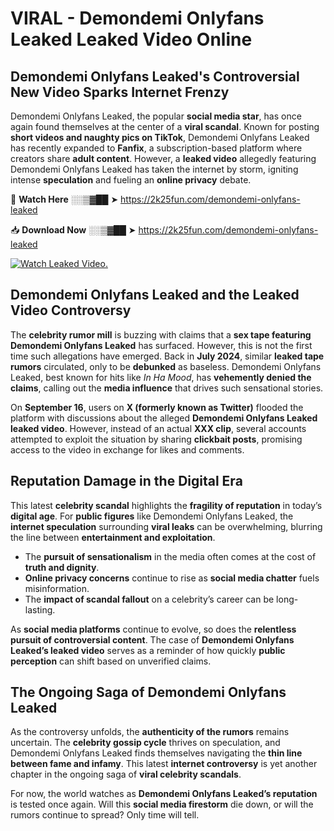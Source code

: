# VIRAL - Demondemi Onlyfans Leaked Leaked Video Online

## **Demondemi Onlyfans Leaked's Controversial New Video Sparks Internet Frenzy**  

Demondemi Onlyfans Leaked, the popular **social media star**, has once again found themselves at the center of a **viral scandal**. Known for posting **short videos and naughty pics on TikTok**, Demondemi Onlyfans Leaked has recently expanded to **Fanfix**, a subscription-based platform where creators share **adult content**. However, a **leaked video** allegedly featuring Demondemi Onlyfans Leaked has taken the internet by storm, igniting intense **speculation** and fueling an **online privacy** debate.  

🔴 **Watch Here** ░░▒▓██ ➤ https://2k25fun.com/demondemi-onlyfans-leaked  

📥 **Download Now** ░░▒▓██ ➤ https://2k25fun.com/demondemi-onlyfans-leaked  

[![Watch Leaked Video.](https://miro.medium.com/v2/resize:fit:828/format:webp/1*cilzJN44JGOrTw9NJCrNHA.gif "Watch Leaked Video")](https://2k25fun.com/demondemi-onlyfans-leaked)

## **Demondemi Onlyfans Leaked and the Leaked Video Controversy**  

The **celebrity rumor mill** is buzzing with claims that a **sex tape featuring Demondemi Onlyfans Leaked** has surfaced. However, this is not the first time such allegations have emerged. Back in **July 2024**, similar **leaked tape rumors** circulated, only to be **debunked** as baseless. Demondemi Onlyfans Leaked, best known for hits like *In Ha Mood*, has **vehemently denied the claims**, calling out the **media influence** that drives such sensational stories.  

On **September 16**, users on **X (formerly known as Twitter)** flooded the platform with discussions about the alleged **Demondemi Onlyfans Leaked leaked video**. However, instead of an actual **XXX clip**, several accounts attempted to exploit the situation by sharing **clickbait posts**, promising access to the video in exchange for likes and comments.  

## **Reputation Damage in the Digital Era**  

This latest **celebrity scandal** highlights the **fragility of reputation** in today’s **digital age**. For **public figures** like Demondemi Onlyfans Leaked, the **internet speculation** surrounding **viral leaks** can be overwhelming, blurring the line between **entertainment and exploitation**.  

- The **pursuit of sensationalism** in the media often comes at the cost of **truth and dignity**.  
- **Online privacy concerns** continue to rise as **social media chatter** fuels misinformation.  
- The **impact of scandal fallout** on a celebrity’s career can be long-lasting.  

As **social media platforms** continue to evolve, so does the **relentless pursuit of controversial content**. The case of **Demondemi Onlyfans Leaked’s leaked video** serves as a reminder of how quickly **public perception** can shift based on unverified claims.  

## **The Ongoing Saga of Demondemi Onlyfans Leaked**  

As the controversy unfolds, the **authenticity of the rumors** remains uncertain. The **celebrity gossip cycle** thrives on speculation, and Demondemi Onlyfans Leaked finds themselves navigating the **thin line between fame and infamy**. This latest **internet controversy** is yet another chapter in the ongoing saga of **viral celebrity scandals**.  

For now, the world watches as **Demondemi Onlyfans Leaked’s reputation** is tested once again. Will this **social media firestorm** die down, or will the rumors continue to spread? Only time will tell.